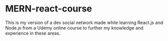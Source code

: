 # MERN-react-course

This is my version of a dev social network made while learning React.js and Node.js from a Udemy online course to further my knowledge and experience in these areas.
